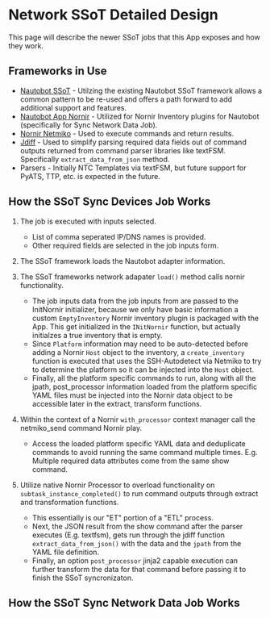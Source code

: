 # Network SSoT Detailed Design

This page will describe the newer SSoT jobs that this App exposes and how they work.

## Frameworks in Use

- [Nautobot SSoT](https://docs.nautobot.com/projects/ssot/en/latest/) - Utilzing the existing Nautobot SSoT framework allows a common pattern to be re-used and offers a path forward to add additional support and features.
- [Nautobot App Nornir](https://docs.nautobot.com/projects/plugin-nornir/en/latest/) - Utilized for Nornir Inventory plugins for Nautobot (specifically for Sync Network Data Job).
- [Nornir Netmiko](https://github.com/ktbyers/nornir_netmiko) - Used to execute commands and return results.
- [Jdiff](https://jdiff.readthedocs.io/en/latest/usage/#extract_data_from_json) - Used to simplify parsing required data fields out of command outputs returned from command parser libraries like textFSM. Specifically `extract_data_from_json` method.
- Parsers - Initially NTC Templates via textFSM, but future support for PyATS, TTP, etc. is expected in the future.

## How the SSoT **Sync Devices** Job Works

1. The job is executed with inputs selected.
    - List of comma seperated IP/DNS names is provided.
    - Other required fields are selected in the job inputs form.

2. The SSoT framework loads the Nautobot adapter information.
3. The SSoT frameworks network adapater `load()` method calls nornir functionality.
    - The job inputs data from the job inputs from are passed to the InitNornir initializer, because we only have basic information a custom `EmptyInventory` Nornir inventory plugin is packaged with the App. This get initialized in the `INitNornir` function, but actually initialzes a true inventory that is empty.
    - Since `Platform` information may need to be auto-detected before adding a Nornir `Host` object to the inventory, a `create_inventory` function is executed that uses the SSH-Autodetect via Netmiko to try to determine the platform so it can be injected into the `Host` object.
    - Finally, all the platform specific commands to run, along with all the jpath, post_processor information loaded from the platform specific YAML files must be injected into the Nornir data object to be accessible later in the extract, transform functions.
4. Within the context of a Nornir `with_processor` context manager call the netmiko_send command Nornir play.
    - Access the loaded platform specific YAML data and deduplicate commands to avoid running the same command multiple times. E.g. Multiple required data attributes come from the same show command.
5. Utilize native Nornir Processor to overload functionality on `subtask_instance_completed()` to run command outputs through extract and transformation functions.
    - This essentially is our "ET" portion of a "ETL" process.
    - Next, the JSON result from the show command after the parser executes (E.g. textfsm), gets run through the jdiff function `extract_data_from_json()` with the data and the `jpath` from the YAML file definition.
    - Finally, an option `post_processor` jinja2 capable execution can further transform the data for that command before passing it to finish the SSoT syncronizaton.

## How the SSoT **Sync Network Data** Job Works

<todo>
